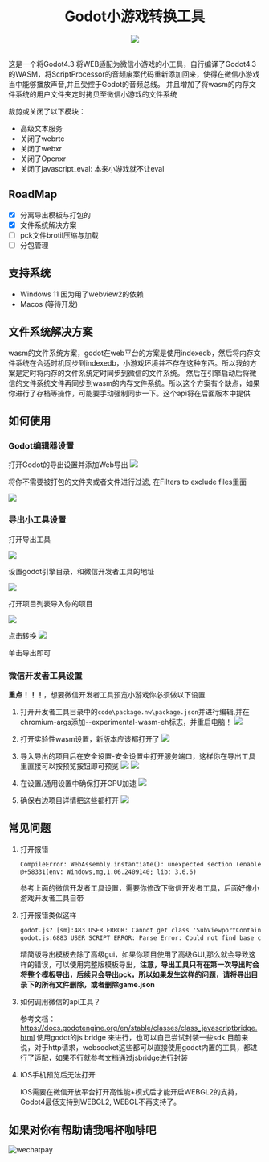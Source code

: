 <div align="center">
  <h1>Godot小游戏转换工具</h1>
  <img src="./assets/logo.svg"></img>
</div>
<br/>

这是一个将Godot4.3 将WEB适配为微信小游戏的小工具，自行编译了Godot4.3的WASM，将ScriptProcessor的音频废案代码重新添加回来，使得在微信小游戏当中能够播放声音,并且受控于Godot的音频总线。
并且增加了将wasm的内存文件系统的用户文件夹定时拷贝至微信小游戏的文件系统

裁剪或关闭了以下模块：

- 高级文本服务
- 关闭了webrtc
- 关闭了webxr
- 关闭了Openxr
- 关闭了javascript_eval: 本来小游戏就不让eval

## RoadMap

- [x] 分离导出模板与打包的
- [x] 文件系统解决方案
- [ ] pck文件brotil压缩与加载
- [ ] 分包管理

## 支持系统

- Windows 11 因为用了webview2的依赖
- Macos (等待开发)

## 文件系统解决方案

wasm的文件系统方案，godot在web平台的方案是使用indexedb，然后将内存文件系统在合适时机同步到indexedb，小游戏环境并不存在这种东西。所以我的方案是定时将内存的文件系统定时同步到微信的文件系统。
然后在引擎启动后将微信的文件系统文件再同步到wasm的内存文件系统。所以这个方案有个缺点，如果你进行了存档等操作，可能要手动强制同步一下。这个api将在后面版本中提供

## 如何使用

### Godot编辑器设置

打开Godot的导出设置并添加Web导出
![](./pictures/godot1.png)

将你不需要被打包的文件夹或者文件进行过滤, 在Filters to exclude files里面

![](./pictures/godot2.png)

### 导出小工具设置

打开导出工具

![](./pictures/tools1.png)

设置godot引擎目录，和微信开发者工具的地址

![](./pictures/tools2.png)

打开项目列表导入你的项目

![](./pictures/tools3.png)

点击转换
![](./pictures/tools4.png)

单击导出即可

### 微信开发者工具设置

**重点！！！**，想要微信开发者工具预览小游戏你必须做以下设置

1. 打开开发者工具目录中的`code\package.nw\package.json`并进行编辑,并在chromium-args添加--experimental-wasm-eh标志，并重启电脑！
   ![](./pictures/package.json.png)
2. 打开实验性wasm设置，新版本应该都打开了
   ![](./pictures/wasm_exper.png)

3. 导入导出的项目后在安全设置-安全设置中打开服务端口，这样你在导出工具里直接可以按预览按钮即可预览
   ![](./pictures/wechat.png)
   ![](./pictures/wechat2.png)

4. 在设置/通用设置中确保打开GPU加速
   ![](./pictures/wechat3.png)

5. 确保右边项目详情把这些都打开
   ![](./pictures/wchat4.png)

## 常见问题

1. 打开报错

   ```txt
   CompileError: WebAssembly.instantiate(): unexpected section (enable with --experimental-wasm-eh)
   @+58331(env: Windows,mg,1.06.2409140; lib: 3.6.6)
   ```

   参考上面的微信开发者工具设置，需要你修改下微信开发者工具，后面好像小游戏开发者工具自带

2. 打开报错类似这样

   ```txt
   godot.js? [sm]:483 USER ERROR: Cannot get class 'SubViewportContainer'.
   godot.js:6883 USER SCRIPT ERROR: Parse Error: Could not find base class "RichTextLabel".
   ```

   精简版导出模板去除了高级gui，如果你项目使用了高级GUI,那么就会导致这样的错误，可以使用完整版模板导出，**注意，导出工具只有在第一次导出时会将整个模板导出，后续只会导出pck，所以如果发生这样的问题，请将导出目录下的所有文件删除，或者删除game.json**

3. 如何调用微信的api工具？

   参考文档：https://docs.godotengine.org/en/stable/classes/class_javascriptbridge.html 使用godot的js bridge 来进行，也可以自己尝试封装一些sdk
   目前来说，对于http请求，websocket这些都可以直接使用godot内置的工具，都进行了适配，如果不行就参考文档通过jsbridge进行封装

4. IOS手机预览后无法打开

   IOS需要在微信开放平台打开高性能+模式后才能开启WEBGL2的支持，Godot4最低支持到WEBGL2, WEBGL不再支持了。

## 如果对你有帮助请我喝杯咖啡吧

![wechatpay](./pictures/wechat_pay.jpg)
